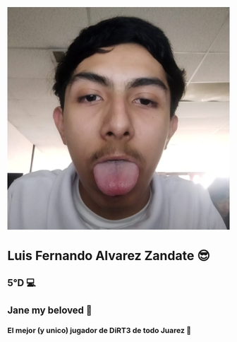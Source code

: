 ![Yo](yo.jpg)
# **Luis Fernando Alvarez Zandate** 😎
## **5°D** 💻
## **Jane my beloved 🐁**
### **El mejor (y unico) jugador de DiRT3 de todo Juarez** 🥇
